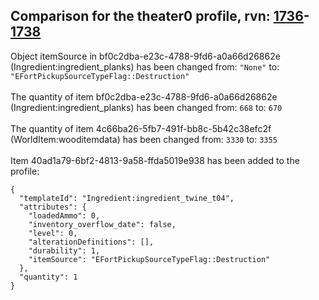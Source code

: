 ## Comparison for the theater0 profile, rvn: [1736](https://github.com/PRO100KatYT/FortniteProfileRevisions/tree/main/profiles/theater0/1736%20theater0.json)-[1738](https://github.com/PRO100KatYT/FortniteProfileRevisions/tree/main/profiles/theater0/1738%20theater0.json)

Object itemSource in bf0c2dba-e23c-4788-9fd6-a0a66d26862e (Ingredient:ingredient_planks) has been changed from: `"None"` to: `"EFortPickupSourceTypeFlag::Destruction"`
<br><br>
The quantity of item bf0c2dba-e23c-4788-9fd6-a0a66d26862e (Ingredient:ingredient_planks) has been changed from: `668` to: `670`
<br><br>
The quantity of item 4c66ba26-5fb7-491f-bb8c-5b42c38efc2f (WorldItem:wooditemdata) has been changed from: `3330` to: `3355`
<br><br>
Item 40ad1a79-6bf2-4813-9a58-ffda5019e938 has been added to the profile:

```
{
  "templateId": "Ingredient:ingredient_twine_t04",
  "attributes": {
    "loadedAmmo": 0,
    "inventory_overflow_date": false,
    "level": 0,
    "alterationDefinitions": [],
    "durability": 1,
    "itemSource": "EFortPickupSourceTypeFlag::Destruction"
  },
  "quantity": 1
}
```

<br><br>
